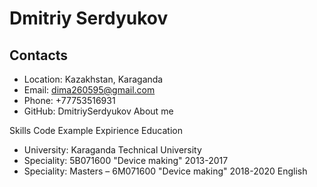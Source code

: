 # Dmitriy Serdyukov
## Contacts
* Location: Kazakhstan, Karaganda
* Email: dima260595@gmail.com
* Phone: +77753516931
* GitHub: DmitriySerdyukov
About me

Skills
Code Example
Expirience
Education 
* University: Karaganda Technical University
 * Speciality: 5B071600 "Device making" 2013-2017
 * Speciality: Masters – 6M071600 "Device making" 2018-2020
English
